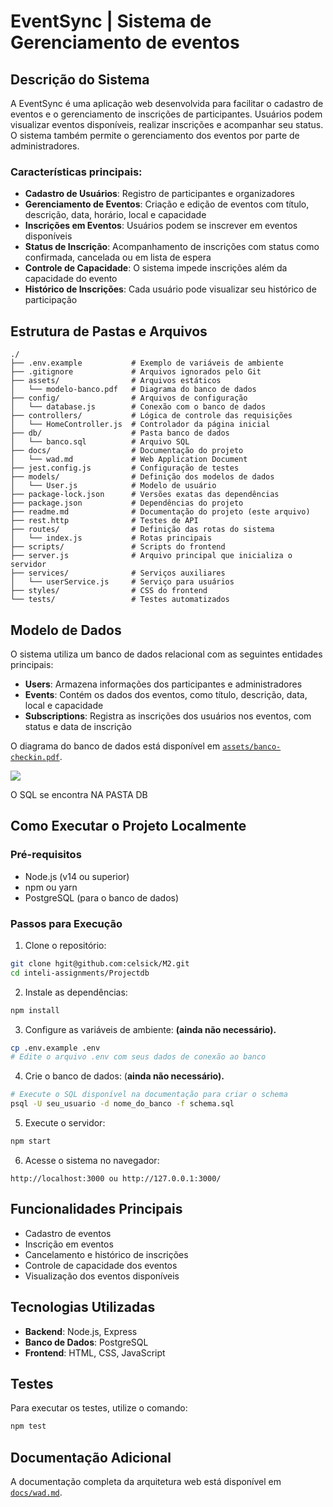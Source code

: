 # EventSync | Sistema de Gerenciamento de eventos

## Descrição do Sistema

A EventSync é uma aplicação web desenvolvida para facilitar o cadastro de eventos e o gerenciamento de inscrições de participantes. Usuários podem visualizar eventos disponíveis, realizar inscrições e acompanhar seu status. O sistema também permite o gerenciamento dos eventos por parte de administradores.

### Características principais:

- **Cadastro de Usuários**: Registro de participantes e organizadores
- **Gerenciamento de Eventos**: Criação e edição de eventos com título, descrição, data, horário, local e capacidade
- **Inscrições em Eventos**: Usuários podem se inscrever em eventos disponíveis
- **Status de Inscrição**: Acompanhamento de inscrições com status como confirmada, cancelada ou em lista de espera
- **Controle de Capacidade**: O sistema impede inscrições além da capacidade do evento
- **Histórico de Inscrições**: Cada usuário pode visualizar seu histórico de participação

## Estrutura de Pastas e Arquivos

```
./
├── .env.example           # Exemplo de variáveis de ambiente
├── .gitignore             # Arquivos ignorados pelo Git
├── assets/                # Arquivos estáticos
│   └── modelo-banco.pdf   # Diagrama do banco de dados
├── config/                # Arquivos de configuração
│   └── database.js        # Conexão com o banco de dados
├── controllers/           # Lógica de controle das requisições
│   └── HomeController.js  # Controlador da página inicial
├── db/                    # Pasta banco de dados
│   └── banco.sql          # Arquivo SQL
├── docs/                  # Documentação do projeto
│   └── wad.md             # Web Application Document
├── jest.config.js         # Configuração de testes
├── models/                # Definição dos modelos de dados
│   └── User.js            # Modelo de usuário
├── package-lock.json      # Versões exatas das dependências
├── package.json           # Dependências do projeto
├── readme.md              # Documentação do projeto (este arquivo)
├── rest.http              # Testes de API
├── routes/                # Definição das rotas do sistema
│   └── index.js           # Rotas principais
├── scripts/               # Scripts do frontend
├── server.js              # Arquivo principal que inicializa o servidor
├── services/              # Serviços auxiliares
│   └── userService.js     # Serviço para usuários
├── styles/                # CSS do frontend
└── tests/                 # Testes automatizados
```

## Modelo de Dados

O sistema utiliza um banco de dados relacional com as seguintes entidades principais:

- **Users**: Armazena informações dos participantes e administradores
- **Events**: Contém os dados dos eventos, como título, descrição, data, local e capacidade
- **Subscriptions**: Registra as inscrições dos usuários nos eventos, com status e data de inscrição

O diagrama do banco de dados está disponível em <a href="./assets/modelo-banco.pdf">`assets/banco-checkin.pdf`</a>.<br>

<img src="./assets/modelo-banco.svg">

O SQL se encontra NA PASTA DB

## Como Executar o Projeto Localmente

### Pré-requisitos

- Node.js (v14 ou superior)
- npm ou yarn
- PostgreSQL (para o banco de dados)

### Passos para Execução

1. Clone o repositório:

```bash
git clone hgit@github.com:celsick/M2.git
cd inteli-assignments/Projectdb
```

2. Instale as dependências:

```bash
npm install
```

3. Configure as variáveis de ambiente: **(ainda não necessário).**

```bash
cp .env.example .env
# Edite o arquivo .env com seus dados de conexão ao banco
```

4. Crie o banco de dados: (**ainda não necessário).**

```bash
# Execute o SQL disponível na documentação para criar o schema
psql -U seu_usuario -d nome_do_banco -f schema.sql
```

5. Execute o servidor:

```bash
npm start
```

6. Acesse o sistema no navegador:

```
http://localhost:3000 ou http://127.0.0.1:3000/
```

## Funcionalidades Principais

- Cadastro de eventos
- Inscrição em eventos
- Cancelamento e histórico de inscrições
- Controle de capacidade dos eventos
- Visualização dos eventos disponíveis

## Tecnologias Utilizadas

- **Backend**: Node.js, Express
- **Banco de Dados**: PostgreSQL
- **Frontend**: HTML, CSS, JavaScript

## Testes

Para executar os testes, utilize o comando:

```bash
npm test
```

## Documentação Adicional

A documentação completa da arquitetura web está disponível em <a href="./docs/wad.md">`docs/wad.md`</a>.

